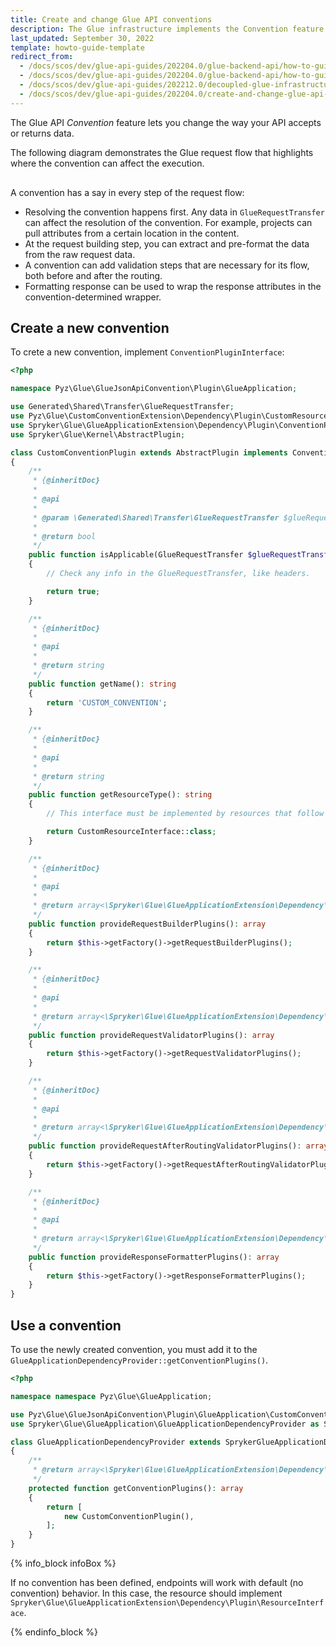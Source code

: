 ```yaml
---
title: Create and change Glue API conventions
description: The Glue infrastructure implements the Convention feature. Through it, you can change the way your API accepts or returns data.
last_updated: September 30, 2022
template: howto-guide-template
redirect_from:
  - /docs/scos/dev/glue-api-guides/202204.0/glue-backend-api/how-to-guides/create_change-convention.html
  - /docs/scos/dev/glue-api-guides/202204.0/glue-backend-api/how-to-guides/create-and-change-glue-api-conventions.html
  - /docs/scos/dev/glue-api-guides/202212.0/decoupled-glue-infrastructure/how-to-guides/create-and-change-glue-api-conventions.html
  - /docs/scos/dev/glue-api-guides/202204.0/create-and-change-glue-api-conventions.html
---
```


The Glue API *Convention* feature lets you change the way your API accepts or returns data.

The following diagram demonstrates the Glue request flow that highlights where the convention can affect the execution.

<div class="mxgraph" style="max-width:100%;border:1px solid transparent;" data-mxgraph="{&quot;highlight&quot;:&quot;#0000ff&quot;,&quot;nav&quot;:true,&quot;resize&quot;:true,&quot;toolbar&quot;:&quot;zoom layers tags lightbox&quot;,&quot;edit&quot;:&quot;_blank&quot;,&quot;xml&quot;:&quot;&lt;mxfile host=\&quot;ac.draw.io\&quot; modified=\&quot;2022-10-13T10:15:50.631Z\&quot; agent=\&quot;5.0 (Windows NT 10.0; Win64; x64) AppleWebKit/537.36 (KHTML, like Gecko) Chrome/106.0.0.0 Safari/537.36\&quot; etag=\&quot;BstIUINyP50NAm8-fRfq\&quot; version=\&quot;20.4.0\&quot; type=\&quot;embed\&quot;&gt;&lt;diagram id=\&quot;kgpKYQtTHZ0yAKxKKP6v\&quot; name=\&quot;Page-1\&quot;&gt;&lt;mxGraphModel dx=\&quot;710\&quot; dy=\&quot;1187\&quot; grid=\&quot;1\&quot; gridSize=\&quot;10\&quot; guides=\&quot;1\&quot; tooltips=\&quot;1\&quot; connect=\&quot;1\&quot; arrows=\&quot;1\&quot; fold=\&quot;1\&quot; page=\&quot;1\&quot; pageScale=\&quot;1\&quot; pageWidth=\&quot;850\&quot; pageHeight=\&quot;1100\&quot; math=\&quot;0\&quot; shadow=\&quot;0\&quot;&gt;&lt;root&gt;&lt;mxCell id=\&quot;0\&quot;/&gt;&lt;mxCell id=\&quot;1\&quot; parent=\&quot;0\&quot;/&gt;&lt;mxCell id=\&quot;3nuBFxr9cyL0pnOWT2aG-1\&quot; value=\&quot;GlueAppliaction\&quot; style=\&quot;shape=umlLifeline;perimeter=lifelinePerimeter;container=1;collapsible=0;recursiveResize=0;rounded=0;shadow=0;strokeWidth=1;\&quot; parent=\&quot;1\&quot; vertex=\&quot;1\&quot;&gt;&lt;mxGeometry x=\&quot;120\&quot; y=\&quot;80\&quot; width=\&quot;100\&quot; height=\&quot;330\&quot; as=\&quot;geometry\&quot;/&gt;&lt;/mxCell&gt;&lt;mxCell id=\&quot;3nuBFxr9cyL0pnOWT2aG-2\&quot; value=\&quot;\&quot; style=\&quot;points=[];perimeter=orthogonalPerimeter;rounded=0;shadow=0;strokeWidth=1;\&quot; parent=\&quot;3nuBFxr9cyL0pnOWT2aG-1\&quot; vertex=\&quot;1\&quot;&gt;&lt;mxGeometry x=\&quot;45\&quot; y=\&quot;70\&quot; width=\&quot;10\&quot; height=\&quot;260\&quot; as=\&quot;geometry\&quot;/&gt;&lt;/mxCell&gt;&lt;mxCell id=\&quot;3nuBFxr9cyL0pnOWT2aG-3\&quot; value=\&quot;dispatch\&quot; style=\&quot;verticalAlign=bottom;startArrow=oval;endArrow=block;startSize=8;shadow=0;strokeWidth=1;\&quot; parent=\&quot;3nuBFxr9cyL0pnOWT2aG-1\&quot; target=\&quot;3nuBFxr9cyL0pnOWT2aG-2\&quot; edge=\&quot;1\&quot;&gt;&lt;mxGeometry relative=\&quot;1\&quot; as=\&quot;geometry\&quot;&gt;&lt;mxPoint x=\&quot;-15\&quot; y=\&quot;70\&quot; as=\&quot;sourcePoint\&quot;/&gt;&lt;/mxGeometry&gt;&lt;/mxCell&gt;&lt;mxCell id=\&quot;6NX8xG91MHoqcAc4rUNx-6\&quot; value=\&quot;validate request\&quot; style=\&quot;verticalAlign=bottom;startArrow=oval;endArrow=block;startSize=8;shadow=0;strokeWidth=1;entryX=0.1;entryY=0.272;entryDx=0;entryDy=0;entryPerimeter=0;\&quot; parent=\&quot;3nuBFxr9cyL0pnOWT2aG-1\&quot; target=\&quot;6NX8xG91MHoqcAc4rUNx-2\&quot; edge=\&quot;1\&quot;&gt;&lt;mxGeometry relative=\&quot;1\&quot; as=\&quot;geometry\&quot;&gt;&lt;mxPoint x=\&quot;50\&quot; y=\&quot;150\&quot; as=\&quot;sourcePoint\&quot;/&gt;&lt;mxPoint x=\&quot;250\&quot; y=\&quot;160\&quot; as=\&quot;targetPoint\&quot;/&gt;&lt;Array as=\&quot;points\&quot;&gt;&lt;mxPoint x=\&quot;105.5\&quot; y=\&quot;149.5\&quot;/&gt;&lt;mxPoint x=\&quot;155.5\&quot; y=\&quot;149.5\&quot;/&gt;&lt;/Array&gt;&lt;/mxGeometry&gt;&lt;/mxCell&gt;&lt;mxCell id=\&quot;6NX8xG91MHoqcAc4rUNx-10\&quot; value=\&quot;validate request\&quot; style=\&quot;verticalAlign=bottom;startArrow=oval;endArrow=block;startSize=8;shadow=0;strokeWidth=1;entryX=0.5;entryY=0.188;entryDx=0;entryDy=0;entryPerimeter=0;\&quot; parent=\&quot;3nuBFxr9cyL0pnOWT2aG-1\&quot; edge=\&quot;1\&quot;&gt;&lt;mxGeometry relative=\&quot;1\&quot; as=\&quot;geometry\&quot;&gt;&lt;mxPoint x=\&quot;50\&quot; y=\&quot;210\&quot; as=\&quot;sourcePoint\&quot;/&gt;&lt;mxPoint x=\&quot;245.5\&quot; y=\&quot;210.00000000000006\&quot; as=\&quot;targetPoint\&quot;/&gt;&lt;/mxGeometry&gt;&lt;/mxCell&gt;&lt;mxCell id=\&quot;6NX8xG91MHoqcAc4rUNx-12\&quot; value=\&quot;format response\&quot; style=\&quot;verticalAlign=bottom;startArrow=oval;endArrow=block;startSize=8;shadow=0;strokeWidth=1;entryX=0.1;entryY=0.716;entryDx=0;entryDy=0;entryPerimeter=0;\&quot; parent=\&quot;3nuBFxr9cyL0pnOWT2aG-1\&quot; target=\&quot;6NX8xG91MHoqcAc4rUNx-2\&quot; edge=\&quot;1\&quot;&gt;&lt;mxGeometry relative=\&quot;1\&quot; as=\&quot;geometry\&quot;&gt;&lt;mxPoint x=\&quot;50\&quot; y=\&quot;260\&quot; as=\&quot;sourcePoint\&quot;/&gt;&lt;mxPoint x=\&quot;250.5\&quot; y=\&quot;260\&quot; as=\&quot;targetPoint\&quot;/&gt;&lt;/mxGeometry&gt;&lt;/mxCell&gt;&lt;mxCell id=\&quot;3nuBFxr9cyL0pnOWT2aG-5\&quot; value=\&quot;ApiApplication\&quot; style=\&quot;shape=umlLifeline;perimeter=lifelinePerimeter;container=1;collapsible=0;recursiveResize=0;rounded=0;shadow=0;strokeWidth=1;\&quot; parent=\&quot;1\&quot; vertex=\&quot;1\&quot;&gt;&lt;mxGeometry x=\&quot;520\&quot; y=\&quot;80\&quot; width=\&quot;100\&quot; height=\&quot;330\&quot; as=\&quot;geometry\&quot;/&gt;&lt;/mxCell&gt;&lt;mxCell id=\&quot;3nuBFxr9cyL0pnOWT2aG-6\&quot; value=\&quot;\&quot; style=\&quot;points=[];perimeter=orthogonalPerimeter;rounded=0;shadow=0;strokeWidth=1;\&quot; parent=\&quot;3nuBFxr9cyL0pnOWT2aG-5\&quot; vertex=\&quot;1\&quot;&gt;&lt;mxGeometry x=\&quot;45\&quot; y=\&quot;80\&quot; width=\&quot;10\&quot; height=\&quot;250\&quot; as=\&quot;geometry\&quot;/&gt;&lt;/mxCell&gt;&lt;mxCell id=\&quot;6NX8xG91MHoqcAc4rUNx-1\&quot; value=\&quot;Convention\&quot; style=\&quot;shape=umlLifeline;perimeter=lifelinePerimeter;container=1;collapsible=0;recursiveResize=0;rounded=0;shadow=0;strokeWidth=1;\&quot; parent=\&quot;1\&quot; vertex=\&quot;1\&quot;&gt;&lt;mxGeometry x=\&quot;320\&quot; y=\&quot;80\&quot; width=\&quot;100\&quot; height=\&quot;330\&quot; as=\&quot;geometry\&quot;/&gt;&lt;/mxCell&gt;&lt;mxCell id=\&quot;6NX8xG91MHoqcAc4rUNx-2\&quot; value=\&quot;\&quot; style=\&quot;points=[];perimeter=orthogonalPerimeter;rounded=0;shadow=0;strokeWidth=1;\&quot; parent=\&quot;6NX8xG91MHoqcAc4rUNx-1\&quot; vertex=\&quot;1\&quot;&gt;&lt;mxGeometry x=\&quot;45\&quot; y=\&quot;80\&quot; width=\&quot;10\&quot; height=\&quot;250\&quot; as=\&quot;geometry\&quot;/&gt;&lt;/mxCell&gt;&lt;mxCell id=\&quot;6NX8xG91MHoqcAc4rUNx-11\&quot; value=\&quot;validate request\&quot; style=\&quot;verticalAlign=bottom;startArrow=oval;endArrow=block;startSize=8;shadow=0;strokeWidth=1;\&quot; parent=\&quot;6NX8xG91MHoqcAc4rUNx-1\&quot; edge=\&quot;1\&quot;&gt;&lt;mxGeometry relative=\&quot;1\&quot; as=\&quot;geometry\&quot;&gt;&lt;mxPoint x=\&quot;-150\&quot; y=\&quot;230\&quot; as=\&quot;sourcePoint\&quot;/&gt;&lt;mxPoint x=\&quot;250\&quot; y=\&quot;230\&quot; as=\&quot;targetPoint\&quot;/&gt;&lt;/mxGeometry&gt;&lt;/mxCell&gt;&lt;mxCell id=\&quot;6NX8xG91MHoqcAc4rUNx-13\&quot; value=\&quot;format response\&quot; style=\&quot;verticalAlign=bottom;startArrow=oval;endArrow=block;startSize=8;shadow=0;strokeWidth=1;\&quot; parent=\&quot;6NX8xG91MHoqcAc4rUNx-1\&quot; edge=\&quot;1\&quot;&gt;&lt;mxGeometry relative=\&quot;1\&quot; as=\&quot;geometry\&quot;&gt;&lt;mxPoint x=\&quot;-150\&quot; y=\&quot;280\&quot; as=\&quot;sourcePoint\&quot;/&gt;&lt;mxPoint x=\&quot;250\&quot; y=\&quot;280\&quot; as=\&quot;targetPoint\&quot;/&gt;&lt;/mxGeometry&gt;&lt;/mxCell&gt;&lt;mxCell id=\&quot;6NX8xG91MHoqcAc4rUNx-3\&quot; value=\&quot;resolve convention\&quot; style=\&quot;verticalAlign=bottom;startArrow=oval;endArrow=block;startSize=8;shadow=0;strokeWidth=1;\&quot; parent=\&quot;1\&quot; edge=\&quot;1\&quot;&gt;&lt;mxGeometry relative=\&quot;1\&quot; as=\&quot;geometry\&quot;&gt;&lt;mxPoint x=\&quot;170\&quot; y=\&quot;170\&quot; as=\&quot;sourcePoint\&quot;/&gt;&lt;mxPoint x=\&quot;370\&quot; y=\&quot;170\&quot; as=\&quot;targetPoint\&quot;/&gt;&lt;/mxGeometry&gt;&lt;/mxCell&gt;&lt;mxCell id=\&quot;6NX8xG91MHoqcAc4rUNx-4\&quot; value=\&quot;build request\&quot; style=\&quot;verticalAlign=bottom;startArrow=oval;endArrow=block;startSize=8;shadow=0;strokeWidth=1;entryX=0.5;entryY=0.188;entryDx=0;entryDy=0;entryPerimeter=0;\&quot; parent=\&quot;1\&quot; edge=\&quot;1\&quot;&gt;&lt;mxGeometry relative=\&quot;1\&quot; as=\&quot;geometry\&quot;&gt;&lt;mxPoint x=\&quot;169.5\&quot; y=\&quot;191\&quot; as=\&quot;sourcePoint\&quot;/&gt;&lt;mxPoint x=\&quot;370\&quot; y=\&quot;191\&quot; as=\&quot;targetPoint\&quot;/&gt;&lt;/mxGeometry&gt;&lt;/mxCell&gt;&lt;mxCell id=\&quot;6NX8xG91MHoqcAc4rUNx-5\&quot; value=\&quot;build request\&quot; style=\&quot;verticalAlign=bottom;startArrow=oval;endArrow=block;startSize=8;shadow=0;strokeWidth=1;\&quot; parent=\&quot;1\&quot; edge=\&quot;1\&quot;&gt;&lt;mxGeometry relative=\&quot;1\&quot; as=\&quot;geometry\&quot;&gt;&lt;mxPoint x=\&quot;170\&quot; y=\&quot;209\&quot; as=\&quot;sourcePoint\&quot;/&gt;&lt;mxPoint x=\&quot;570\&quot; y=\&quot;209\&quot; as=\&quot;targetPoint\&quot;/&gt;&lt;Array as=\&quot;points\&quot;&gt;&lt;mxPoint x=\&quot;320\&quot; y=\&quot;209\&quot;/&gt;&lt;mxPoint x=\&quot;420\&quot; y=\&quot;209\&quot;/&gt;&lt;/Array&gt;&lt;/mxGeometry&gt;&lt;/mxCell&gt;&lt;mxCell id=\&quot;6NX8xG91MHoqcAc4rUNx-7\&quot; value=\&quot;validate request\&quot; style=\&quot;verticalAlign=bottom;startArrow=oval;endArrow=block;startSize=8;shadow=0;strokeWidth=1;\&quot; parent=\&quot;1\&quot; edge=\&quot;1\&quot;&gt;&lt;mxGeometry relative=\&quot;1\&quot; as=\&quot;geometry\&quot;&gt;&lt;mxPoint x=\&quot;170\&quot; y=\&quot;250\&quot; as=\&quot;sourcePoint\&quot;/&gt;&lt;mxPoint x=\&quot;570\&quot; y=\&quot;250\&quot; as=\&quot;targetPoint\&quot;/&gt;&lt;/mxGeometry&gt;&lt;/mxCell&gt;&lt;mxCell id=\&quot;6NX8xG91MHoqcAc4rUNx-9\&quot; value=\&quot;route request\&quot; style=\&quot;verticalAlign=bottom;startArrow=oval;endArrow=block;startSize=8;shadow=0;strokeWidth=1;\&quot; parent=\&quot;1\&quot; target=\&quot;3nuBFxr9cyL0pnOWT2aG-5\&quot; edge=\&quot;1\&quot;&gt;&lt;mxGeometry relative=\&quot;1\&quot; as=\&quot;geometry\&quot;&gt;&lt;mxPoint x=\&quot;170\&quot; y=\&quot;270.00000000000006\&quot; as=\&quot;sourcePoint\&quot;/&gt;&lt;mxPoint x=\&quot;370.5\&quot; y=\&quot;270.00000000000006\&quot; as=\&quot;targetPoint\&quot;/&gt;&lt;/mxGeometry&gt;&lt;/mxCell&gt;&lt;/root&gt;&lt;/mxGraphModel&gt;&lt;/diagram&gt;&lt;/mxfile&gt;&quot;}"></div>
<script type="text/javascript" src="https://viewer.diagrams.net/js/viewer-static.min.js"></script>

A convention has a say in every step of the request flow:

* Resolving the convention happens first. Any data in `GlueRequestTransfer` can affect the resolution of the convention. For example, projects can pull attributes from a certain location in the content.
* At the request building step, you can extract and pre-format the data from the raw request data.
* A convention can add validation steps that are necessary for its flow, both before and after the routing.
* Formatting response can be used to wrap the response attributes in the convention-determined wrapper.

## Create a new convention

To crete a new convention, implement `ConventionPluginInterface`:

```php
<?php

namespace Pyz\Glue\GlueJsonApiConvention\Plugin\GlueApplication;

use Generated\Shared\Transfer\GlueRequestTransfer;
use Pyz\Glue\CustomConventionExtension\Dependency\Plugin\CustomResourceInterface;
use Spryker\Glue\GlueApplicationExtension\Dependency\Plugin\ConventionPluginInterface;
use Spryker\Glue\Kernel\AbstractPlugin;

class CustomConventionPlugin extends AbstractPlugin implements ConventionPluginInterface
{
    /**
     * {@inheritDoc}
     *
     * @api
     *
     * @param \Generated\Shared\Transfer\GlueRequestTransfer $glueRequestTransfer
     *
     * @return bool
     */
    public function isApplicable(GlueRequestTransfer $glueRequestTransfer): bool
    {
        // Check any info in the GlueRequestTransfer, like headers.

        return true;
    }

    /**
     * {@inheritDoc}
     *
     * @api
     *
     * @return string
     */
    public function getName(): string
    {
        return 'CUSTOM_CONVENTION';
    }

    /**
     * {@inheritDoc}
     *
     * @api
     *
     * @return string
     */
    public function getResourceType(): string
    {
        // This interface must be implemented by resources that follow this convention.

        return CustomResourceInterface::class;
    }

    /**
     * {@inheritDoc}
     *
     * @api
     *
     * @return array<\Spryker\Glue\GlueApplicationExtension\Dependency\Plugin\RequestBuilderPluginInterface>
     */
    public function provideRequestBuilderPlugins(): array
    {
        return $this->getFactory()->getRequestBuilderPlugins();
    }

    /**
     * {@inheritDoc}
     *
     * @api
     *
     * @return array<\Spryker\Glue\GlueApplicationExtension\Dependency\Plugin\RequestValidatorPluginInterface>
     */
    public function provideRequestValidatorPlugins(): array
    {
        return $this->getFactory()->getRequestValidatorPlugins();
    }

    /**
     * {@inheritDoc}
     *
     * @api
     *
     * @return array<\Spryker\Glue\GlueApplicationExtension\Dependency\Plugin\RequestAfterRoutingValidatorPluginInterface>
     */
    public function provideRequestAfterRoutingValidatorPlugins(): array
    {
        return $this->getFactory()->getRequestAfterRoutingValidatorPlugins();
    }

    /**
     * {@inheritDoc}
     *
     * @api
     *
     * @return array<\Spryker\Glue\GlueApplicationExtension\Dependency\Plugin\ResponseFormatterPluginInterface>
     */
    public function provideResponseFormatterPlugins(): array
    {
        return $this->getFactory()->getResponseFormatterPlugins();
    }
}
```

## Use a convention
To use the newly created convention, you must add it to the `GlueApplicationDependencyProvider::getConventionPlugins()`.

```php
<?php

namespace namespace Pyz\Glue\GlueApplication;

use Pyz\Glue\GlueJsonApiConvention\Plugin\GlueApplication\CustomConventionPlugin;
use Spryker\Glue\GlueApplication\GlueApplicationDependencyProvider as SprykerGlueApplicationDependencyProvider;

class GlueApplicationDependencyProvider extends SprykerGlueApplicationDependencyProvider
{
    /**
     * @return array<\Spryker\Glue\GlueApplicationExtension\Dependency\Plugin\ConventionPluginInterface>
     */
    protected function getConventionPlugins(): array
    {
        return [
            new CustomConventionPlugin(),
        ];
    }
}
```

{% info_block infoBox %}

If no convention has been defined, endpoints will work with default (no convention) behavior.
In this case, the resource should implement `Spryker\Glue\GlueApplicationExtension\Dependency\Plugin\ResourceInterface`.

{% endinfo_block %}
